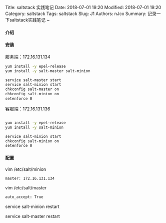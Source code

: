 Title: saltstack 实践笔记
Date: 2018-07-01 19:20
Modified: 2018-07-01 19:20
Category: saltstack
Tags: saltstack
Slug: J1
Authors: nJcx
Summary: 记录一下saltstack实践笔记 ~


#### 介绍


#### 安装

服务端：172.16.131.134

```bash
yum install -y epel-release
yum install -y salt-master salt-minion
```

```bash
service salt-master start
service salt-minion start
chkconfig salt-master on
chkconfig salt-minion on
setenforce 0
```

客服端：172.16.131.136

```bash

yum install -y epel-release
yum install -y salt-minion

```

```bash
service salt-minion start
chkconfig salt-minion on
setenforce 0
```


#### 配置

 vim /etc/salt/minion

```bash
master: 172.16.131.134
```
 
 
 vim /etc/salt/master
  
 ```bash
 auto_accept: True
 ```
 
 service salt-minion restart
 
 service salt-master restart


